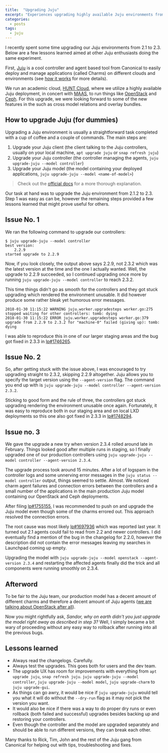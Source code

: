```yaml
---
title:  "Upgrading Juju"
excerpt: "Experiences upgrading highly available Juju environments from 2.1 to 2.3" 
categories:
  - posts
tags:
  - juju
---
```


I recently spent some time upgrading our Juju environments from 2.1 to 2.3. Below are a few lessons learned aimed at other Juju enthusiasts doing the same experiment.

First, [Juju](https://jujucharms.com) is a cool controller and agent based tool from Canonical to easily deploy and manage applications (called Charms) on different clouds and environments (see [how it works](https://jujucharms.com/how-it-works) for more details).

We run an academic cloud, [HUNT Cloud](ttps://www.ntnu.edu/huntgenes/hunt-cloud), where we utilize a highly available Juju deployment, in concert with [MAAS](https://maas.io), to run things like [OpenStack](https://www.openstack.org) and [Ceph](https://ceph.com). For this upgrade, we were looking forward to some of the new features in the such as cross model relations and overlay bundles.

## How to upgrade Juju (for dummies)

Upgrading a Juju environment is usually a straightforward task completed with a cup of coffee and a couple of commands. The main steps are:

1. Upgrade your Juju client (the client talking to the Juju controllers, usually on your local machine, `apt upgrade juju` or `snap refresh juju`)
2. Upgrade your Juju controller (the controller managing the agents, `juju upgrade-juju --model controller`)
3. Upgrade your Juju model (the model containing your deployed applications, `juju upgrade-juju --model <name-of-model>`)

> Check out the [official docs](https://jujucharms.com/docs/stable/models-upgrade) for a more thorough explanation.

Our task at hand was to upgrade the Juju environment from 2.1.2 to 2.3.
Step 1 was easy as can be, however the remaining steps provided a few lessons learned that might prove useful for others.

## Issue No. 1

We ran the following command to upgrade our controllers:

```shell
$ juju upgrade-juju --model controller
best version:
    2.2.9
started upgrade to 2.2.9
```

Now, if you look closely, the output above says 2.2.9, not 2.3.2 which was the latest version at the time and the one I actually wanted.
Well, the upgrade to 2.2.9 succeeded, so I continued upgrading once more by running `juju upgrade-juju --model controller` to reach 2.3.2.

This time things didn't go as smooth for the controllers and they got stuck upgrading which rendered the environment unusable.
It did however produce some rather bleak yet humorous error messages.

```shell
2018-01-30 11:15:22 WARNING juju.worker.upgradesteps worker.go:275 stopped waiting for other controllers: tomb: dying
2018-01-30 11:15:22 ERROR juju.worker.upgradesteps worker.go:379 upgrade from 2.2.9 to 2.3.2 for "machine-0" failed (giving up): tomb: dying
```

I was able to reproduce this in one of our larger staging areas and the bug got fixed  in 2.3.3 in [lp#1746265](https://bugs.launchpad.net/juju/+bug/1746265).

## Issue No. 2

So, after getting stuck with the issue above, I was encouraged to try upgrading straight to 2.3.2, skipping 2.2.9 altogether.
Juju allows you to specify the target version using the `--agent-version` flag.
The command you end up with is `juju upgrade-juju --model controller --agent-version 2.3.2`.

Sticking to good form and the rule of three, the controllers got stuck upgrading rendering the environment unusable once again.
Fortunately, it was easy to reproduce both in our staging area and on local LXD deployments so this one also got fixed in 2.3.3 in [lp#1748294](https://bugs.launchpad.net/juju/+bug/1748294).

## Issue no. 3

We gave the upgrade a new try when version 2.3.4 rolled around late in February.
Things looked good after multiple runs in staging, so I finally upgraded one of our production controllers using `juju upgrade-juju --model controller --agent-version 2.3.4`.

The upgrade process took around 15 minutes. After a lot of logspam in the controller logs and some unnerving error messages in the `juju status --model controller` output, things seemed to settle.
Almost.
We noticed charm agent failures and connection errors between the controllers and a small number of the applications in the main production Juju model containing our OpenStack and Ceph deployments.

After filing [lp#1755155](https://bugs.launchpad.net/juju/+bug/1755155), I was recommended to push on and upgrade the Juju model even though some of the charms errored out.
This approach resolved the connection errors.

The root cause was most likely [lp#1697936](https://bugs.launchpad.net/juju/+bug/1697936) which was reported last year.
It turned out 2.1 agents could fail to read from 2.2 and newer controllers.
I did eventually find a mention of the bug in the changelog for 2.2.0, however the description did not contain the error messages leaving my searches in Launchpad coming up empty.

Upgrading the model with `juju upgrade-juju --model openstack --agent-version 2.3.4` and restarting the affected agents finally did the trick and all components were running smoothly on 2.3.4.

## Afterword

To be fair to the Juju team, our production model has a decent amount of different charms and therefore a decent amount of Juju agents ([we are talking about OpenStack after all](https://checknotes.files.wordpress.com/2016/01/openstack-logical-arch-folsom.png?w=1280)).

Now you might rightfully ask, _Sandor, why on earth didn't you just upgrade the model right away as described in step 3?_
Well, I simply became a bit wary of proceeding without any easy way to rollback after running into all the previous bugs.

## Lessons learned

* Always read the changelogs. Carefully.
* Always test the upgrades. This goes both for users and the dev team.
* The upgrade UX has room for improvements with everything from `apt upgrade juju`, `snap refresh juju`. `juju upgrade-juju --model controller`, `juju upgrade-juju --model model`, `juju upgrade-charm` to `juju upgrade-gui`.
* As things can go awry, it would be nice if `juju upgrade-juju` would tell you what it will do without the `--dry-run` flag as it may not pick the version you want.
* It would also be nice if there was a way to do proper dry runs or even rollback (both failed and successful) upgrades besides backing up and restoring your controllers.
* Even though the controller and the model are upgraded separately and should be able to run different versions, they can break each other.

Many thanks to Rick, Tim, John and the rest of the Juju gang from Canonical for helping out with tips, troubleshooting and fixes.
